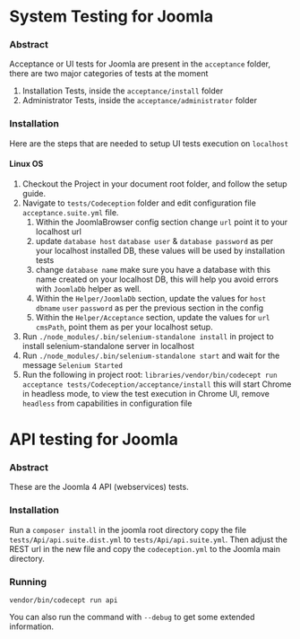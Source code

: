 # System Testing for Joomla

### Abstract
Acceptance or UI tests for Joomla are present in the `acceptance` folder, there are two major categories of tests
at the moment
1) Installation Tests, inside the `acceptance/install` folder
2) Administrator Tests, inside the `acceptance/administrator` folder

### Installation
Here are the steps that are needed to setup UI tests execution on `localhost`

#### Linux OS
1) Checkout the Project in your document root folder, and follow the setup guide.
2) Navigate to `tests/Codeception` folder and edit configuration file `acceptance.suite.yml` file.
    1) Within the JoomlaBrowser config section change `url` point it to your localhost url
    2) update `database host` `database user` & `database password` as per your localhost installed DB,
    these values will be used by installation tests
    3) change `database name` make sure you have a database with this name created on your localhost DB,
    this will help you avoid errors with `JoomlaDb` helper as well.
    4) Within the `Helper/JoomlaDb` section, update the values for
    `host` `dbname` `user` `password` as per the previous section in the config
    5) Within the `Helper/Acceptance` section, update the values for
    `url` `cmsPath`, point them as per your localhost setup.
3) Run `./node_modules/.bin/selenium-standalone install` in project to install selenium-standalone server in localhost
4) Run `./node_modules/.bin/selenium-standalone start` and wait for the message `Selenium Started`
5) Run the following in project root: `libraries/vendor/bin/codecept run acceptance tests/Codeception/acceptance/install`
this will start Chrome in headless mode, to view the test execution in Chrome UI, remove `headless` from capabilities in configuration file  



# API testing for Joomla

### Abstract

These are the Joomla 4 API (webservices) tests.

### Installation

Run a `composer install` in the joomla root directory copy the file `tests/Api/api.suite.dist.yml`
to `tests/Api/api.suite.yml`. Then adjust the REST url in the new file and copy the `codeception.yml`
to the Joomla main directory. 

### Running

`vendor/bin/codecept run api`

You can also run the command with `--debug` to get some extended information.
